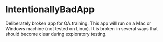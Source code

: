 IntentionallyBadApp
===================

Deliberately broken app for QA training. This app will run on a Mac or Windows machine (not tested on Linux). 
It is broken in several ways that should become clear during exploratory testing.
